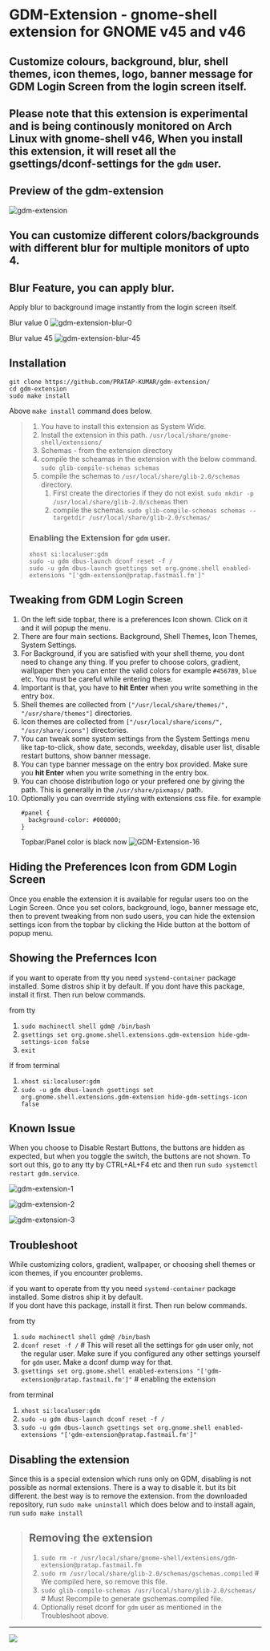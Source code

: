 # GDM-Extension - gnome-shell extension for GNOME v45 and v46

## Customize colours, background, blur, shell themes, icon themes, logo, banner message for GDM Login Screen from the login screen itself.

## Please note that this extension is experimental and is being continously monitored on Arch Linux with gnome-shell v46, When you install this extension, it will reset all the gsettings/dconf-settings for the `gdm` user.

## Preview of the gdm-extension
![gdm-extension](https://github.com/PRATAP-KUMAR/gdm-extension/assets/40719899/bba74942-5f22-48e5-bc22-8ef6d4e93a0d)

## You can customize different colors/backgrounds with different blur for multiple monitors of upto 4.

## Blur Feature, you can apply blur.
Apply blur to background image instantly from the login screen itself.

Blur value 0
![gdm-extension-blur-0](https://github.com/PRATAP-KUMAR/gdm-extension/assets/40719899/4d1b7734-f1f4-4d63-9188-daeb98e2c6f5)

Blur value 45
![gdm-extension-blur-45](https://github.com/PRATAP-KUMAR/gdm-extension/assets/40719899/61ff7133-9454-436f-abc2-c906c5fd7646)

## Installation
```
git clone https://github.com/PRATAP-KUMAR/gdm-extension/
cd gdm-extension
sudo make install
```
Above `make install` command does below.
> 1. You have to install this extension as System Wide.
> 2. Install the extension in this path. `/usr/local/share/gnome-shell/extensions/`
> 3. Schemas - from the extension directory
>   1. compile the scheamas in the extension with the below command.
>   `sudo glib-compile-schemas schemas`
>   2. compile the schemas to `/usr/local/share/glib-2.0/schemas` directory.
>      1. First create the directories if they do not exist.
>     `sudo mkdir -p /usr/local/share/glib-2.0/schemas` then
>      2. compile the schemas.
>      `sudo glib-compile-schemas schemas --targetdir /usr/local/share/glib-2.0/schemas/`
>
> ### Enabling the Extension for `gdm` user.
> ```
> xhost si:localuser:gdm
> sudo -u gdm dbus-launch dconf reset -f /
> sudo -u gdm dbus-launch gsettings set org.gnome.shell enabled-extensions "['gdm-extension@pratap.fastmail.fm']"
> ```

## Tweaking from GDM Login Screen
1. On the left side topbar, there is a preferences Icon shown. Click on it and it will popup the menu.
2. There are four main sections. Background, Shell Themes, Icon Themes, System Settings.
3. For Background, if you are satisfied with your shell theme, you dont need to change any thing. If you prefer to choose
   colors, gradient, wallpaper then you can enter the valid colors for example `#456789`, `blue` etc. You must be careful
   while entering these.
4. Important is that, you have to **hit Enter** when you write something in the entry box.
5. Shell themes are collected from `["/usr/local/share/themes/", "/usr/share/themes"]` directories.
6. Icon themes are collected from `["/usr/local/share/icons/", "/usr/share/icons"]` directories.
7. You can tweak some system settings from the System Settings menu like tap-to-click, show date, seconds, weekday,
   disable user list, disable restart buttons, show banner message.
8. You can type banner message on the entry box provided. Make sure you **hit Enter** when you write something in the entry box.
9. You can choose distribution logo or your prefered one by giving the path. This is generally in the `/usr/share/pixmaps/` path.
10. Optionally you can overrride styling with extensions css file. for example
    ```
    #panel {
      background-color: #000000;
    }
    ```
    Topbar/Panel color is black now
    ![GDM-Extension-16](https://github.com/PRATAP-KUMAR/gdm-extension/assets/40719899/fa87d7ef-bb1a-47f1-a903-0e3f62aa1dcf)

## Hiding the Preferences Icon from GDM Login Screen
Once you enable the extension it is available for regular users too on the Login Screen.
Once you set colors, background, logo, banner message etc, then to prevent tweaking from non sudo users,
you can hide the extension settings icon from the topbar by clicking the Hide button at the bottom of popup menu.

## Showing the Prefernces Icon
if you want to operate from tty you need `systemd-container` package installed. Some distros ship it by default.
If you dont have this package, install it first. Then run below commands.

from tty 
1. `sudo machinectl shell gdm@ /bin/bash`
2. `gsettings set org.gnome.shell.extensions.gdm-extension hide-gdm-settings-icon false`
3. `exit`

If from terminal
1. `xhost si:localuser:gdm`
2. `sudo -u gdm dbus-launch gsettings set org.gnome.shell.extensions.gdm-extension hide-gdm-settings-icon false`

## Known Issue
When you choose to Disable Restart Buttons, the buttons are hidden as expected, but when you toggle the switch, the buttons
are not shown. To sort out this, go to any tty by CTRL+AL+F4 etc and then run
`sudo systemctl restart gdm.service`.

![gdm-extension-1](https://github.com/PRATAP-KUMAR/gdm-extension/assets/40719899/3b4d6492-92d0-4324-a09a-a8abf5631bad)

![gdm-extension-2](https://github.com/PRATAP-KUMAR/gdm-extension/assets/40719899/d1dec679-8795-44a2-a07d-af4f961e59a3)

![gdm-extension-3](https://github.com/PRATAP-KUMAR/gdm-extension/assets/40719899/d0dd7451-dfda-4d2d-858b-f3a064c09c39)

## Troubleshoot
While customizing colors, gradient, wallpaper, or choosing shell themes or icon themes, if you encounter problems.  

if you want to operate from tty you need `systemd-container` package installed. Some distros ship it by default.  
If you dont have this package, install it first. Then run below commands.

from tty
   1. `sudo machinectl shell gdm@ /bin/bash`
   2. `dconf reset -f /` # This will reset all the settings for `gdm` user only, not the regular user.
   Make sure if you configured any other settings yourself for `gdm` user. Make a dconf dump way for that.
   3. `gsettings set org.gnome.shell enabled-extensions "['gdm-extension@pratap.fastmail.fm']"` # enabling the extension
      
from terminal
   1. `xhost si:localuser:gdm`
   2. `sudo -u gdm dbus-launch dconf reset -f /`
   3. `sudo -u gdm dbus-launch gsettings set org.gnome.shell enabled-extensions "['gdm-extension@pratap.fastmail.fm']"`

## Disabling the extension
Since this is a special extension which runs only on GDM, disabling is not possible as normal extensions. There is a way to disable it. but its bit different.
the best way is to remove the extension. from the downloaded repository, run
`sudo make uninstall` which does below and to install again, run `sudo make install`

> ## Removing the extension
> 1. `sudo rm -r /usr/local/share/gnome-shell/extensions/gdm-extension@pratap.fastmail.fm`
> 2. `sudo rm /usr/local/share/glib-2.0/schemas/gschemas.compiled` # We compiled here, so remove this file.
> 3. `sudo glib-compile-schemas /usr/local/share/glib-2.0/schemas/` # Must Recompile to generate gschemas.compiled file.
> 4. Optionally reset dconf for `gdm` user as mentioned in the Troubleshoot above.

<hr/>

<a href="https://www.buymeacoffee.com/pratappanabaka"><img src="https://img.buymeacoffee.com/button-api/?text=Buy me a coffee&emoji=☕&slug=pratappanabaka&button_colour=FFDD00&font_colour=000000&font_family=Lato&outline_colour=000000&coffee_colour=ffffff" /></a>
